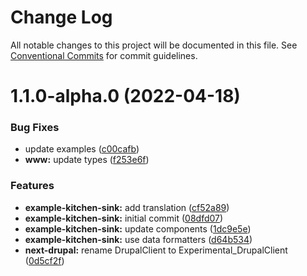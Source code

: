# Change Log

All notable changes to this project will be documented in this file.
See [Conventional Commits](https://conventionalcommits.org) for commit guidelines.

# 1.1.0-alpha.0 (2022-04-18)


### Bug Fixes

* update examples ([c00cafb](https://github.com/chapter-three/next-drupal/commit/c00cafbf3c667265fd6f0478164808664f778433))
* **www:** update types ([f253e6f](https://github.com/chapter-three/next-drupal/commit/f253e6f815f26546ab3a3b4e0329ec1bd12f3603))


### Features

* **example-kitchen-sink:** add translation ([cf52a89](https://github.com/chapter-three/next-drupal/commit/cf52a89e13d897a3f631a41955cbd428c7934065))
* **example-kitchen-sink:** initial commit ([08dfd07](https://github.com/chapter-three/next-drupal/commit/08dfd078c168ef4340a9798d69ae2d428920f3c6))
* **example-kitchen-sink:** update components ([1dc9e5e](https://github.com/chapter-three/next-drupal/commit/1dc9e5e7797809470f822fc2c698972a63a6b806))
* **example-kitchen-sink:** use data formatters ([d64b534](https://github.com/chapter-three/next-drupal/commit/d64b534b3eb04a529fc90deaa0d7c637bf0a5f4d))
* **next-drupal:** rename DrupalClient to Experimental_DrupalClient ([0d5cf2f](https://github.com/chapter-three/next-drupal/commit/0d5cf2f44b503a2d8e61eee19146fd5b797356ab))

